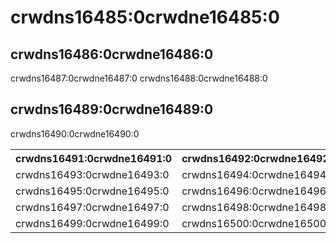 # crwdns16485:0crwdne16485:0

## crwdns16486:0crwdne16486:0

crwdns16487:0crwdne16487:0 crwdns16488:0crwdne16488:0

## crwdns16489:0crwdne16489:0

crwdns16490:0crwdne16490:0

<table>
  <tr>
    <th>crwdns16491:0crwdne16491:0</th>
    <th>crwdns16492:0crwdne16492:0</th>
  </tr>
  <tr>
    <td>crwdns16493:0crwdne16493:0</td>
    <td>crwdns16494:0crwdne16494:0</td>
  </tr>
  <tr>
    <td>crwdns16495:0crwdne16495:0</td>
    <td>crwdns16496:0crwdne16496:0</td>
  </tr>
  <tr>
    <td>crwdns16497:0crwdne16497:0</td>
    <td>crwdns16498:0crwdne16498:0</td>
  </tr>
  <tr>
    <td>crwdns16499:0crwdne16499:0</td>
    <td>crwdns16500:0crwdne16500:0</td>
  </tr>
</table>
